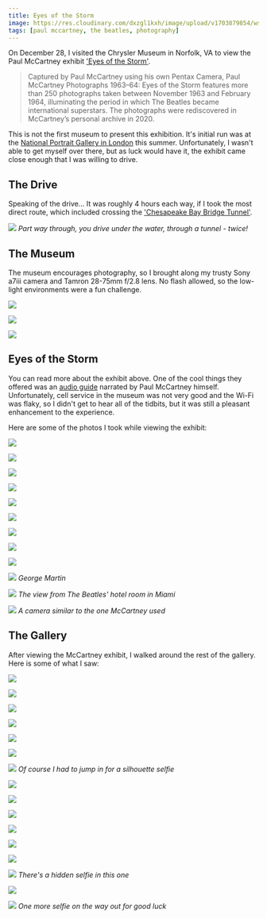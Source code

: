 ```yaml
---
title: Eyes of the Storm
image: https://res.cloudinary.com/dxzgl1kxh/image/upload/v1703879854/wszzprtlkixlfjjjmsyp.jpg
tags: [paul mccartney, the beatles, photography]
---
```


On December 28, I visited the Chrysler Museum in Norfolk, VA to view the Paul McCartney exhibit ['Eyes of the Storm'](https://chrysler.org/exhibition/paul-mccartney-photographs/).

> Captured by Paul McCartney using his own Pentax Camera, Paul McCartney Photographs 1963–64: Eyes of the Storm features more than 250 photographs taken between November 1963 and February 1964, illuminating the period in which The Beatles became international superstars. The photographs were rediscovered in McCartney’s personal archive in 2020.

This is not the first museum to present this exhibition. It's initial run was at the [National Portrait Gallery in London](https://www.npg.org.uk/whatson/exhibitions/2023/paul-mccartney-photographs-1963–64-eyes-of-the-storm/) this summer. Unfortunately, I wasn't able to get myself over there, but as luck would have it, the exhibit came close enough that I was willing to drive.

## The Drive

Speaking of the drive...
It was roughly 4 hours each way, if I took the most direct route, which included crossing the ['Chesapeake Bay Bridge Tunnel'](https://www.cbbt.com).

![](https://i.insider.com/59491e41e592edd96f8b4e0a?width=700)
*Part way through, you drive under the water, through a tunnel - twice!*

## The Museum

The museum encourages photography, so I brought along my trusty Sony a7iii camera and Tamron 28-75mm f/2.8 lens. No flash allowed, so the low-light environments were a fun challenge.

![](https://res.cloudinary.com/dxzgl1kxh/image/upload/v1703907884/wsw58lgxrlwgwwsazheb.jpg)

![](https://res.cloudinary.com/dxzgl1kxh/image/upload/v1703907964/bghtfftuu7tk4feepion.jpg)

![](https://res.cloudinary.com/dxzgl1kxh/image/upload/v1703907932/oizhdsohdkkmqdlgy7fz.jpg)

## Eyes of the Storm

You can read more about the exhibit above. One of the cool things they offered was an [audio guide](https://apps.apple.com/us/app/bloomberg-connects/id1476456847) narrated by Paul McCartney himself. Unfortunately, cell service in the museum was not very good and the Wi-Fi was flaky, so I didn't get to hear all of the tidbits, but it was still a pleasant enhancement to the experience.

Here are some of the photos I took while viewing the exhibit:

![](https://res.cloudinary.com/dxzgl1kxh/image/upload/v1703955871/u9ctt0mnpj3zu6aselk8.jpg)

![](https://res.cloudinary.com/dxzgl1kxh/image/upload/v1703907371/zdnlib65u4hc8kobbe1k.jpg)

![](https://res.cloudinary.com/dxzgl1kxh/image/upload/v1703955821/pqqw0dxgipevtsehdo7g.jpg)

![](https://res.cloudinary.com/dxzgl1kxh/image/upload/v1703907273/dx0bi9s2khpdmvbnduew.jpg)

![](https://res.cloudinary.com/dxzgl1kxh/image/upload/v1703907498/tyxwgawlhztmu7ncycoh.jpg)

![](https://res.cloudinary.com/dxzgl1kxh/image/upload/v1703907539/azkn1bu5qz5u6i1j4svx.jpg)

![](https://res.cloudinary.com/dxzgl1kxh/image/upload/v1703955669/uygljvudxy0d7fwcfgpo.jpg)

![](https://res.cloudinary.com/dxzgl1kxh/image/upload/v1703955774/myicqfngapr4xey7matb.jpg)

![](https://res.cloudinary.com/dxzgl1kxh/image/upload/v1703907575/rr9eycgnx85csbbe2g5m.jpg)

![](https://res.cloudinary.com/dxzgl1kxh/image/upload/v1703955899/d6l0pgv8b33alnldh9dl.jpg)
*George Martin*

![](https://res.cloudinary.com/dxzgl1kxh/image/upload/v1703907673/qtruhcsfidepf4wwm7bc.jpg)
*The view from The Beatles' hotel room in Miami*

![](https://res.cloudinary.com/dxzgl1kxh/image/upload/v1703907635/mhy80vlysjuwdvf9zrlj.jpg)
*A camera similar to the one McCartney used*

## The Gallery

After viewing the McCartney exhibit, I walked around the rest of the gallery.
Here is some of what I saw:

![](https://res.cloudinary.com/dxzgl1kxh/image/upload/v1703955596/v5dwwzw5lferjble2zm0.jpg)

![](https://res.cloudinary.com/dxzgl1kxh/image/upload/v1703879175/t20cuteamo4hbsl70jol.jpg)

![](https://res.cloudinary.com/dxzgl1kxh/image/upload/v1703906808/gtws3oakehhh4birnzbg.jpg)

![](https://res.cloudinary.com/dxzgl1kxh/image/upload/v1703906968/jwpoazzu7flr3trdc1d1.jpg)

![](https://res.cloudinary.com/dxzgl1kxh/image/upload/v1703907052/gzuka86xbqnzht7zhora.jpg)

![](https://res.cloudinary.com/dxzgl1kxh/image/upload/v1703907100/ouzhdnbw8qzsgebfnzdw.jpg)

![](https://res.cloudinary.com/dxzgl1kxh/image/upload/v1703908493/wtrxsfu6zwfn5bgzbh08.jpg)
*Of course I had to jump in for a silhouette selfie*

![](https://res.cloudinary.com/dxzgl1kxh/image/upload/v1703907142/vbzqpzmgxmbwcs9vk2qn.jpg)

![](https://res.cloudinary.com/dxzgl1kxh/image/upload/v1703907180/irjcajxkqmilrjd8xa5d.jpg)

![](https://res.cloudinary.com/dxzgl1kxh/image/upload/v1703907427/xc0enhbyv124dtarovye.jpg)

![](https://res.cloudinary.com/dxzgl1kxh/image/upload/v1703956518/dsicu40yv48z255nsl1m.jpg)

![](https://res.cloudinary.com/dxzgl1kxh/image/upload/v1703907708/ebvwpspss0ktx1kwcppa.jpg)

![](https://res.cloudinary.com/dxzgl1kxh/image/upload/v1703908005/dykd8cskq0ekjibrrwa1.jpg)

![](https://res.cloudinary.com/dxzgl1kxh/image/upload/v1703907739/wxras8amhz7npapszixr.jpg)
*There's a hidden selfie in this one*

![](https://res.cloudinary.com/dxzgl1kxh/image/upload/v1703956383/zmeihrzigm2dfygnfbip.jpg)

![](https://res.cloudinary.com/dxzgl1kxh/image/upload/v1703956427/pldugj5mnars7pen76tg.jpg)
*One more selfie on the way out for good luck*






